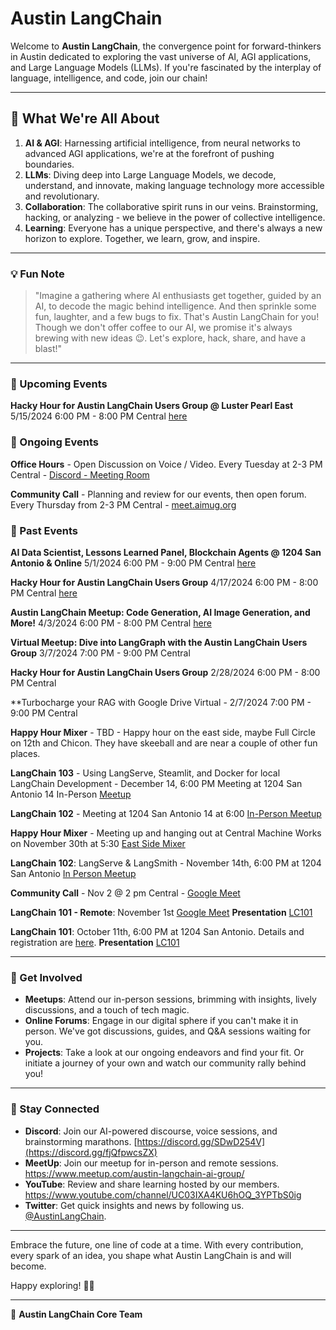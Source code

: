 # Austin LangChain

Welcome to **Austin LangChain**, the convergence point for forward-thinkers in Austin dedicated to exploring the vast universe of AI, AGI applications, and Large Language Models (LLMs). If you're fascinated by the interplay of language, intelligence, and code, join our chain!

---

## 🚀 What We're All About

1. **AI & AGI**: Harnessing artificial intelligence, from neural networks to advanced AGI applications, we're at the forefront of pushing boundaries.
2. **LLMs**: Diving deep into Large Language Models, we decode, understand, and innovate, making language technology more accessible and revolutionary.
3. **Collaboration**: The collaborative spirit runs in our veins. Brainstorming, hacking, or analyzing - we believe in the power of collective intelligence.
4. **Learning**: Everyone has a unique perspective, and there's always a new horizon to explore. Together, we learn, grow, and inspire.

---

### 💡 Fun Note
>
> "Imagine a gathering where AI enthusiasts get together, guided by an AI, to decode the magic behind intelligence. And then sprinkle some fun, laughter, and a few bugs to fix. That's Austin LangChain for you! Though we don't offer coffee to our AI, we promise it's always brewing with new ideas 😉. Let's explore, hack, share, and have a blast!"

---

### 📅 Upcoming Events

**Hacky Hour for Austin LangChain Users Group @ Luster Pearl East** 5/15/2024 6:00 PM - 8:00 PM Central [here](https://www.meetup.com/austin-langchain-ai-group/events/300593457/)

### 📅 Ongoing Events

**Office Hours** - Open Discussion on Voice / Video. Every Tuesday at 2-3 PM Central - [Discord - Meeting Room](https://discord.gg/fjQfpwcsZX)

**Community Call** - Planning and review for our events, then open forum. Every Thursday from 2-3 PM Central - [meet.aimug.org](https://meet.aimug.org/session/1b5321b1-e360-4b4a-bc33-9307dc4782de)

### 📅 Past Events

**AI Data Scientist, Lessons Learned Panel, Blockchain Agents @ 1204 San Antonio & Online** 5/1/2024 6:00 PM - 9:00 PM Central [here](<https://www.meetup.com/austin-langchain-ai-group/events/300590454/>)

**Hacky Hour for Austin LangChain Users Group** 4/17/2024 6:00 PM - 8:00 PM Central [here](https://www.meetup.com/austin-langchain-ai-group/events/299873427/)

**Austin LangChain Meetup: Code Generation, AI Image Generation, and More!** 4/3/2024 6:00 PM - 8:00 PM Central [here](<https://www.meetup.com/austin-langchain-ai-group/events/299824423/>)

**Virtual Meetup: Dive into LangGraph with the Austin LangChain Users Group** 3/7/2024 7:00 PM - 9:00 PM Central

**Hacky Hour for Austin LangChain Users Group** 2/28/2024 6:00 PM - 8:00 PM Central

**Turbocharge your RAG with Google Drive Virtual - 2/7/2024 7:00 PM - 9:00 PM Central

**Happy Hour Mixer** - TBD - Happy hour on the east side, maybe Full Circle on 12th and Chicon. They have skeeball and are near a couple of other fun places.

**LangChain 103** - Using LangServe, Steamlit, and Docker for local LangChain Development - December 14, 6:00 PM Meeting at 1204 San Antonio 14 In-Person [Meetup](https://www.meetup.com/austin-langchain-ai-group/events/297837958/)

**LangChain 102** - Meeting at 1204 San Antonio 14 at 6:00 [In-Person Meetup](https://www.meetup.com/austin-langchain-ai-group/events/297837958/)

**Happy Hour Mixer** - Meeting up and hanging out at Central Machine Works on November 30th at 5:30 [East Side Mixer](https://www.meetup.com/austin-langchain-ai-group/events/297407244/)

**LangChain 102**: LangServe & LangSmith - November 14th, 6:00 PM at 1204 San Antonio [In Person Meetup](https://www.meetup.com/austin-langchain-ai-group/events/297140581/)

**Community Call** - Nov 2 @ 2 pm Central - [Google Meet](https://meet.google.com/wvi-iehn-wnj)

**LangChain 101 - Remote**: November 1st [Google Meet](https://www.meetup.com/austin-langchain-ai-group/events/296856859/) **Presentation** [LC101](https://github.com/colinmcnamara/austin_langchain/blob/main/resources/presentations/LangChain%20101.pdf)

**LangChain 101**: October 11th, 6:00 PM at 1204 San Antonio. Details and registration are [here](https://www.meetup.com/austin-langchain-ai-group/events/296499443/). **Presentation** [LC101](https://github.com/colinmcnamara/austin_langchain/blob/main/resources/presentations/LangChain%20101.pdf)

---

### 🤝 Get Involved

- **Meetups**: Attend our in-person sessions, brimming with insights, lively discussions, and a touch of tech magic.
- **Online Forums**: Engage in our digital sphere if you can't make it in person. We've got discussions, guides, and Q&A sessions waiting for you.
- **Projects**: Take a look at our ongoing endeavors and find your fit. Or initiate a journey of your own and watch our community rally behind you!

---

### 📣 Stay Connected

- **Discord**: Join our AI-powered discourse, voice sessions, and brainstorming marathons. [https://discord.gg/SDwD254V](https://discord.gg/fjQfpwcsZX)
- **MeetUp**: Join our meetup for in-person and remote sessions. <https://www.meetup.com/austin-langchain-ai-group/>
- **YouTube**: Review and share learning hosted by our members. <https://www.youtube.com/channel/UC03IXA4KU6hOQ_3YPTbS0ig>
- **Twitter**: Get quick insights and news by following us. [@AustinLangChain](<https://twitter.com/AustinLangChain>).

---

Embrace the future, one line of code at a time. With every contribution, every spark of an idea, you shape what Austin LangChain is and will become.

Happy exploring! 🚀🌟

---

👥 **Austin LangChain Core Team**
